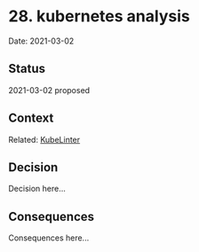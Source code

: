# 28. kubernetes analysis

Date: 2021-03-02

## Status

2021-03-02 proposed

## Context

Related: [KubeLinter](https://github.com/stackrox/kube-linter)

## Decision

Decision here...

## Consequences

Consequences here...
